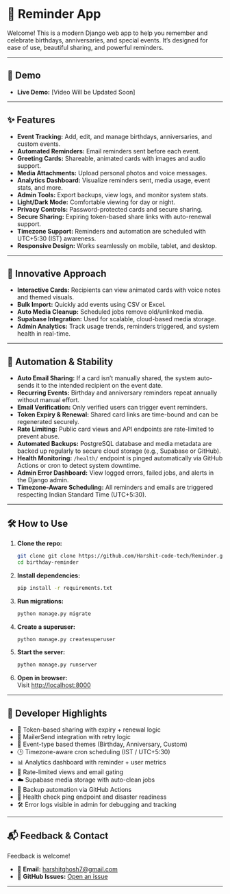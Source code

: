 # 🎉 Reminder App

Welcome! This is a modern Django web app to help you remember and celebrate birthdays, anniversaries, and special events. It’s designed for ease of use, beautiful sharing, and powerful reminders.

---

## 🚀 Demo

- **Live Demo:** [Video Will be Updated Soon]

---

## ✨ Features

- **Event Tracking:** Add, edit, and manage birthdays, anniversaries, and custom events.
- **Automated Reminders:** Email reminders sent before each event.
- **Greeting Cards:** Shareable, animated cards with images and audio support.
- **Media Attachments:** Upload personal photos and voice messages.
- **Analytics Dashboard:** Visualize reminders sent, media usage, event stats, and more.
- **Admin Tools:** Export backups, view logs, and monitor system stats.
- **Light/Dark Mode:** Comfortable viewing for day or night.
- **Privacy Controls:** Password-protected cards and secure sharing.
- **Secure Sharing:** Expiring token-based share links with auto-renewal support.
- **Timezone Support:** Reminders and automation are scheduled with UTC+5:30 (IST) awareness.
- **Responsive Design:** Works seamlessly on mobile, tablet, and desktop.

---

## 🧠 Innovative Approach

- **Interactive Cards:** Recipients can view animated cards with voice notes and themed visuals.
- **Bulk Import:** Quickly add events using CSV or Excel.
- **Auto Media Cleanup:** Scheduled jobs remove old/unlinked media.
- **Supabase Integration:** Used for scalable, cloud-based media storage.
- **Admin Analytics:** Track usage trends, reminders triggered, and system health in real-time.

---

## 🔁 Automation & Stability

- **Auto Email Sharing:** If a card isn’t manually shared, the system auto-sends it to the intended recipient on the event date.
- **Recurring Events:** Birthday and anniversary reminders repeat annually without manual effort.
- **Email Verification:** Only verified users can trigger event reminders.
- **Token Expiry & Renewal:** Shared card links are time-bound and can be regenerated securely.
- **Rate Limiting:** Public card views and API endpoints are rate-limited to prevent abuse.
- **Automated Backups:** PostgreSQL database and media metadata are backed up regularly to secure cloud storage (e.g., Supabase or GitHub).
- **Health Monitoring:** `/health/` endpoint is pinged automatically via GitHub Actions or cron to detect system downtime.
- **Admin Error Dashboard:** View logged errors, failed jobs, and alerts in the Django admin.
- **Timezone-Aware Scheduling:** All reminders and emails are triggered respecting Indian Standard Time (UTC+5:30).

---

## 🛠️ How to Use

1. **Clone the repo:**
    ```sh
    git clone git clone https://github.com/Harshit-code-tech/Reminder.git
    cd birthday-reminder
    ```

2. **Install dependencies:**
    ```sh
    pip install -r requirements.txt
    ```

3. **Run migrations:**
    ```sh
    python manage.py migrate
    ```

4. **Create a superuser:**
    ```sh
    python manage.py createsuperuser
    ```

5. **Start the server:**
    ```sh
    python manage.py runserver
    ```

6. **Open in browser:**  
   Visit [http://localhost:8000](http://localhost:8000)

---

## 🧪 Developer Highlights

- 🧾 Token-based sharing with expiry + renewal logic  
- 📩 MailerSend integration with retry logic  
- 🧠 Event-type based themes (Birthday, Anniversary, Custom)  
- 🕒 Timezone-aware cron scheduling (IST / UTC+5:30)  
- 📊 Analytics dashboard with reminder + user metrics  
- 🔐 Rate-limited views and email gating  
- ☁️ Supabase media storage with auto-clean jobs  
- 💾 Backup automation via GitHub Actions  
- 🛟 Health check ping endpoint and disaster readiness  
- 🛠️ Error logs visible in admin for debugging and tracking  

---

## 📬 Feedback & Contact

Feedback is welcome!  
- 📧 **Email:** [harshitghosh7@gmail.com](mailto:harshitghosh7@gmail.com)  
- 🐛 **GitHub Issues:** [Open an issue](https://github.com/Harshit-code-tech/birthday-reminder/issues)

---
